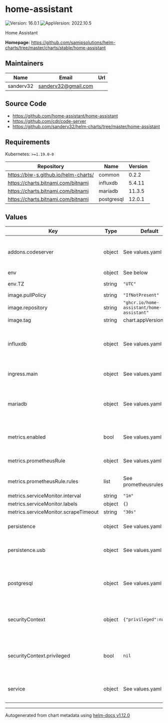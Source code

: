 # home-assistant

![Version: 16.0.1](https://img.shields.io/badge/Version-16.0.1-informational?style=flat-square) ![AppVersion: 2022.10.5](https://img.shields.io/badge/AppVersion-2022.10.5-informational?style=flat-square)

Home Assistant

**Homepage:** <https://github.com/samipsolutions/helm-charts/tree/master/charts/stable/home-assistant>

## Maintainers

| Name | Email | Url |
| ---- | ------ | --- |
| sanderv32 | <sanderv32@gmail.com> |  |

## Source Code

* <https://github.com/home-assistant/home-assistant>
* <https://github.com/cdr/code-server>
* <https://github.com/sanderv32/helm-charts/tree/master/home-assistant>

## Requirements

Kubernetes: `>=1.19.0-0`

| Repository | Name | Version |
|------------|------|---------|
| https://bjw-s.github.io/helm-charts/ | common | 0.2.2 |
| https://charts.bitnami.com/bitnami | influxdb | 5.4.11 |
| https://charts.bitnami.com/bitnami | mariadb | 11.3.5 |
| https://charts.bitnami.com/bitnami | postgresql | 12.0.1 |

## Values

| Key | Type | Default | Description |
|-----|------|---------|-------------|
| addons.codeserver | object | See values.yaml | Enable and configure codeserver for the chart.    This allows for easy access to configuration.yaml |
| env | object | See below | environment variables. |
| env.TZ | string | `"UTC"` | Set the container timezone |
| image.pullPolicy | string | `"IfNotPresent"` | image pull policy |
| image.repository | string | `"ghcr.io/home-assistant/home-assistant"` | image repository |
| image.tag | string | chart.appVersion | image tag |
| influxdb | object | See values.yaml | Enable and configure influxdb database subchart under this key.    For more options see [influxdb chart documentation](https://github.com/bitnami/charts/tree/master/bitnami/influxdb) |
| ingress.main | object | See values.yaml | Enable and configure ingress settings for the chart under this key. |
| mariadb | object | See values.yaml | Enable and configure mariadb database subchart under this key.    For more options see [mariadb chart documentation](https://github.com/bitnami/charts/tree/master/bitnami/mariadb) |
| metrics.enabled | bool | See values.yaml | Enable and configure a Prometheus serviceMonitor for the chart under this key. |
| metrics.prometheusRule | object | See values.yaml | Enable and configure Prometheus Rules for the chart under this key. |
| metrics.prometheusRule.rules | list | See prometheusrules.yaml | Configure additionial rules for the chart under this key. |
| metrics.serviceMonitor.interval | string | `"1m"` |  |
| metrics.serviceMonitor.labels | object | `{}` |  |
| metrics.serviceMonitor.scrapeTimeout | string | `"30s"` |  |
| persistence | object | See values.yaml | Configure persistence settings for the chart under this key. |
| persistence.usb | object | See values.yaml | Configure a hostPathMount to mount a USB device in the container. |
| postgresql | object | See values.yaml | Enable and configure postgresql database subchart under this key.    For more options see [postgresql chart documentation](https://github.com/bitnami/charts/tree/master/bitnami/postgresql) |
| securityContext | object | `{"privileged":null}` | When hostNetwork is true set dnsPolicy to ClusterFirstWithHostNet dnsPolicy: ClusterFirstWithHostNet |
| securityContext.privileged | bool | `nil` | Privileged securityContext may be required if USB devics are accessed directly through the host machine |
| service | object | See values.yaml | Configures service settings for the chart. Normally this does not need to be modified. |

----------------------------------------------
Autogenerated from chart metadata using [helm-docs v1.12.0](https://github.com/norwoodj/helm-docs/releases/v1.12.0)
